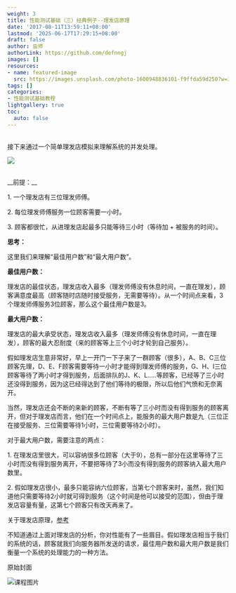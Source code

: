 ```yaml
---
weight: 3
title: 性能测试基础（三）经典例子--理发店原理
date: '2017-08-11T13:59:11+08:00'
lastmod: '2025-06-17T17:29:15+08:00'
draft: false
author: 虫师
authorLink: https://github.com/defnngj
images: []
resources:
- name: featured-image
  src: https://images.unsplash.com/photo-1600948836101-f9ffda59d250?w=300
tags: []
categories:
- 性能测试基础教程
lightgallery: true
toc:
  auto: false
---
```



<br>
接下来通过一个简单理发店模拟来理解系统的并发处理。

![](http://img.testclass.net/barber_shop.jpg)

<br>
__前提：__

1. 一个理发店有三位理发师傅。

2. 每位理发师傅服务一位顾客需要一小时。

3. 顾客都很忙，从进理发店起最多只能等待三小时（等待加 + 被服务的时间）。

__思考：__

这里我们来理解“最佳用户数”和“最大用户数”。

__最佳用户数：__

理发店的最佳状态，理发店收入最多（理发师傅没有休息时间，一直在理发），顾客满意度最高（顾客随时店随时接受服务，无需要等待）。从一个时间点来看，3个理发师傅服务3位顾客，那么这个最佳用户数是3。

__最大用户数：__

理发店的最大承受状态，理发店收入最多（理发师傅没有休息时间，一直在理发），顾客的最大忍耐度（来的顾客等上三个小时才轮到自己服务）。

假如理发店生意非常好，早上一开门一下子来了一群顾客（很多），A、B、C三位顾客先理，D、E、F顾客需要等待一小时才能得到理发师傅的服务，G、H、I三位顾客等待了两小时才得到服务，后面排队的J、K、L.....等顾客，已经等了三小时还没得到服务，因为这已经得达到了他们等待的极限，所以后他们气愤和无奈离开。

当然，理发店还会不断的来新的顾客，不断有等了三小时而没有得到服务的顾客离开，但对于理发店而言，他们在一个时间点上，能服务的最大用户数是九（三位正在接受服务、三位需要等待1小时，三位需要等待2小时）。

对于最大用户数，需要注意的两点：

1. 在理发店里很大，可以容纳很多位顾客（大于9），总有一部分在这里等待了三小时而没有得到服务离开，不要把等待了3小而没有得到服务的顾客纳入最大用户数里。

2. 假如理发店很小，最多只能容纳六位顾客，当第七个顾客来时，虽然，我们知道他只需要等待2小时就可得到服务（这个时间是他可以接受的范围），但由于理发店容量有量，这第七个顾客只有改天再来了。

关于理发店原理，[参考](http://www.cnblogs.com/jackei/archive/2006/11/20/565527.html)

不知道通过上面对理发店的分析，你对性能有了一些眉目。假如理发店相当于我们的系统的话，顾客就我们向服务器所发送的请求，最佳用户数和最大用户数是我们衡量一个系统的处理能力的一种方法。




原始封面

![课程图片](https://images.unsplash.com/photo-1600948836101-f9ffda59d250?w=300)

